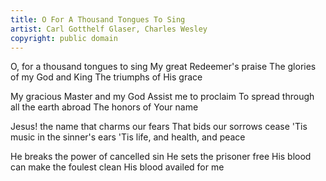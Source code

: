 ```yaml
---
title: O For A Thousand Tongues To Sing
artist: Carl Gotthelf Glaser, Charles Wesley
copyright: public domain
---
```


O, for a thousand tongues to sing
My great Redeemer's praise
The glories of my God and King
The triumphs of His grace

My gracious Master and my God
Assist me to proclaim
To spread through all the earth abroad
The honors of Your name

Jesus! the name that charms our fears
That bids our sorrows cease
'Tis music in the sinner's ears
'Tis life, and health, and peace

He breaks the power of cancelled sin
He sets the prisoner free
His blood can make the foulest clean
His blood availed for me
